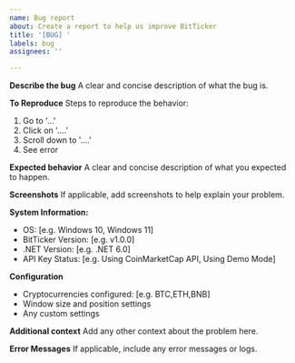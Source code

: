 ```yaml
---
name: Bug report
about: Create a report to help us improve BitTicker
title: '[BUG] '
labels: bug
assignees: ''

---
```


**Describe the bug**
A clear and concise description of what the bug is.

**To Reproduce**
Steps to reproduce the behavior:
1. Go to '...'
2. Click on '....'
3. Scroll down to '....'
4. See error

**Expected behavior**
A clear and concise description of what you expected to happen.

**Screenshots**
If applicable, add screenshots to help explain your problem.

**System Information:**
 - OS: [e.g. Windows 10, Windows 11]
 - BitTicker Version: [e.g. v1.0.0]
 - .NET Version: [e.g. .NET 6.0]
 - API Key Status: [e.g. Using CoinMarketCap API, Using Demo Mode]

**Configuration**
- Cryptocurrencies configured: [e.g. BTC,ETH,BNB]
- Window size and position settings
- Any custom settings

**Additional context**
Add any other context about the problem here.

**Error Messages**
If applicable, include any error messages or logs.
